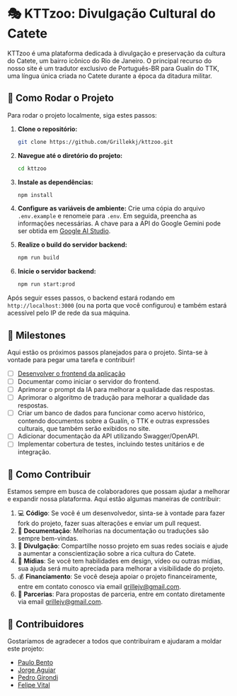 # 🎭 KTTzoo: Divulgação Cultural do Catete

KTTzoo é uma plataforma dedicada à divulgação e preservação da cultura do Catete, um bairro icônico do Rio de Janeiro. O principal recurso do nosso site é um tradutor exclusivo de Português-BR para Gualin do TTK, uma língua única criada no Catete durante a época da ditadura militar.

## 🚀 Como Rodar o Projeto

Para rodar o projeto localmente, siga estes passos:

1.  **Clone o repositório:**
    ```bash
    git clone https://github.com/Grillekkj/kttzoo.git
    ```

2.  **Navegue até o diretório do projeto:**
    ```bash
    cd kttzoo
    ```

3.  **Instale as dependências:**
    ```bash
    npm install
    ```

4.  **Configure as variáveis de ambiente:**
    Crie uma cópia do arquivo `.env.example` e renomeie para `.env`. Em seguida, preencha as informações necessárias. A chave para a API do Google Gemini pode ser obtida em [Google AI Studio](https://aistudio.google.com/apikey).

5.  **Realize o build do servidor backend:**
    ```bash
    npm run build
    ```

6.  **Inicie o servidor backend:**
    ```bash
    npm run start:prod
    ```

Após seguir esses passos, o backend estará rodando em `http://localhost:3000` (ou na porta que você configurou) e também estará acessível pelo IP de rede da sua máquina.

## 🎯 Milestones

Aqui estão os próximos passos planejados para o projeto. Sinta-se à vontade para pegar uma tarefa e contribuir!

- [ ] [Desenvolver o frontend da aplicação](./frontend_kttzoo/)
- [ ] Documentar como iniciar o servidor do frontend.
- [ ] Aprimorar o prompt da IA para melhorar a qualidade das respostas.
- [ ] Aprimorar o algoritmo de tradução para melhorar a qualidade das respostas.
- [ ] Criar um banco de dados para funcionar como acervo histórico, contendo documentos sobre a Gualín, o TTK e outras expressões culturais, que também serão exibidos no site.
- [ ] Adicionar documentação da API utilizando Swagger/OpenAPI.
- [ ] Implementar cobertura de testes, incluindo testes unitários e de integração.

## 🤝 Como Contribuir

Estamos sempre em busca de colaboradores que possam ajudar a melhorar e expandir nossa plataforma. Aqui estão algumas maneiras de contribuir:

1. 💻 **Código**: Se você é um desenvolvedor, sinta-se à vontade para fazer fork do projeto, fazer suas alterações e enviar um pull request.
2. 📝 **Documentação**: Melhorias na documentação ou traduções são sempre bem-vindas.
3. 📣 **Divulgação**: Compartilhe nosso projeto em suas redes sociais e ajude a aumentar a conscientização sobre a rica cultura do Catete.
4. 🎨 **Mídias**: Se você tem habilidades em design, vídeo ou outras mídias, sua ajuda será muito apreciada para melhorar a visibilidade do projeto.
5. 💰 **Financiamento**: Se você deseja apoiar o projeto financeiramente, entre em contato conosco via email grillejv@gmail.com.
6. 🤝 **Parcerias**: Para propostas de parceria, entre em contato diretamente via email grillejv@gmail.com.

## 🙌 Contribuidores

Gostaríamos de agradecer a todos que contribuíram e ajudaram a moldar este projeto:

- [Paulo Bento](https://github.com/PauloHenriqueBento)
- [Jorge Aguiar](https://www.twitch.tv/ditasverso)
- [Pedro Girondi](https://www.twitch.tv/aakdrip)
- [Felipe Vital](AdicionarRedeDePreferencia)
